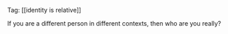 Tag: [[identity is relative]]

If you are a different person in different contexts, then who are you really?
